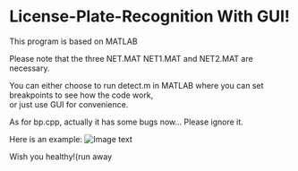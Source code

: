 # License-Plate-Recognition With GUI!

This program is based on MATLAB<br/>

Please note that the three NET.MAT NET1.MAT and NET2.MAT are necessary.<br/>

You can either choose to run detect.m in MATLAB where you can set breakpoints to see how the code work,<br/> or just use GUI for convenience.<br/>

As for bp.cpp, actually it has some bugs now... Please ignore it.<br/>

Here is an example:
![Image text](https://github.com/zhongyuchen/License-Plate-Recognition/blob/master/pic/GUI%E6%95%88%E6%9E%9C%E5%9B%BE.png)



Wish you healthy!(run away <br/>
